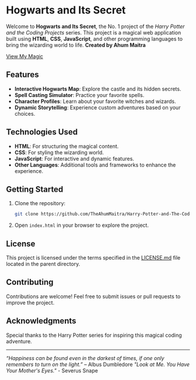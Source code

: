 # Hogwarts and Its Secret

Welcome to **Hogwarts and Its Secret**, the No. 1 project of the *Harry Potter and the Coding Projects* series. This project is a magical web application built using **HTML**, **CSS**, **JavaScript**, and other programming languages to bring the wizarding world to life.
**Created by Ahum Maitra**

<a href="https://harry-potter-and-the-coding-projects.vercel.app/Hogwarts%20and%20it's%20secrets%20website%20in%20HTML%2C%20CSS%2C%20Javascript%20and%20other/SRC/">View My Magic</a>

## Features
- **Interactive Hogwarts Map**: Explore the castle and its hidden secrets.
- **Spell Casting Simulator**: Practice your favorite spells.
- **Character Profiles**: Learn about your favorite witches and wizards.
- **Dynamic Storytelling**: Experience custom adventures based on your choices.

## Technologies Used
- **HTML**: For structuring the magical content.
- **CSS**: For styling the wizarding world.
- **JavaScript**: For interactive and dynamic features.
- **Other Languages**: Additional tools and frameworks to enhance the experience.

## Getting Started
1. Clone the repository:
    ```bash
    git clone https://github.com/TheAhumMaitra/Harry-Potter-and-The-Coding-Projects
    ```
2. Open `index.html` in your browser to explore the project.

## License
This project is licensed under the terms specified in the [LICENSE.md](../LICENSE.md) file located in the parent directory.

## Contributing
Contributions are welcome! Feel free to submit issues or pull requests to improve the project.

## Acknowledgments
Special thanks to the Harry Potter series for inspiring this magical coding adventure.

---
*“Happiness can be found even in the darkest of times, if one only remembers to turn on the light.”* – Albus Dumbledore
*"Look at Me. You Have Your Mother's Eyes."* - Severus Snape
